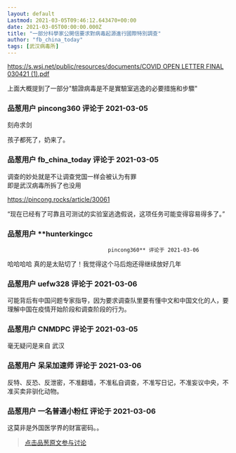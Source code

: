 ```yaml
---
layout: default
Lastmod: 2021-03-05T09:46:12.643470+00:00
date: 2021-03-05T00:00:00.000Z
title: "一部分科學家公開信要求對病毒起源進行國際特別調查"
author: "fb_china_today"
tags: [武汉病毒所]
---
```


[https://s.wsj.net/public/resources/documents/COVID OPEN LETTER FINAL 030421 (1).pdf]( "https://s.wsj.net/public/resources/documents/COVID%20OPEN%20LETTER%20FINAL%20030421%20(1).pdf")  
  
上面大概提到了一部分"驗證病毒是不是實驗室逃逸的必要措施和步驟"

            
### 品葱用户 **pincong360** 评论于 2021-03-05
        
刻舟求剑  
  
孩子都死了，奶来了。
        


            
### 品葱用户 **fb_china_today** 评论于 2021-03-05
        
调查的妙处就是不让调查党国一样会被认为有罪  
即是武汉病毒所拆了也没用  
  
https://pincong.rocks/article/30061  
  
“现在已经有了可靠且可测试的实验室逃逸假说，这项任务可能变得容易得多了。”
        


            
### 品葱用户 **hunterkingcc				
									pincong360** 评论于 2021-03-06
        
哈哈哈哈 真的是太贴切了！我觉得这个马后炮还得继续放好几年
        


            
### 品葱用户 **uefw328** 评论于 2021-03-06
        
可能背后有中国问题专家指导，因为要求调查队里要有懂中文和中国文化的人，要理解中国在疫情开始阶段和调查阶段的行为。
        


            
### 品葱用户 **CNMDPC** 评论于 2021-03-05
        
毫无疑问是来自 武汉
        


            
### 品葱用户 **呆呆加速师** 评论于 2021-03-06
        
反特、反恐、反泄密，不准翻墙，不准私自调查，不准写日记，不准妄议中央，不准买卖非驯化动物。
        


            
### 品葱用户 **一名普通小粉红** 评论于 2021-03-06
        
这莫非是外国医学界的财富密码。。
        






> [点击品葱原文参与讨论](https://pincong.rocks/article/30099)

